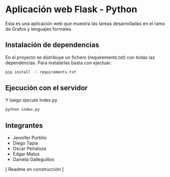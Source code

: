 # Aplicación web Flask - Python

Esta es una aplicación web que muestra las tareas desarrolladas en el ramo de Grafos y lenguajes formales.

## Instalación de dependencias

En el proyecto se distribuye un fichero (requirements.txt) con todas las dependencias. Para instalarlas
basta con ejectuar:

```bash
pip install -r requirements.txt
```

## Ejecución con el servidor

Y luego ejecute index.py

```bash
python index.py
```
## Integrantes
+ Jennifer Portiño
+ Diego Tapia
+ Oscar Peñaloza
+ Edgar Matus
+ Daniela Galleguillos

[ Readme en construcción ] 